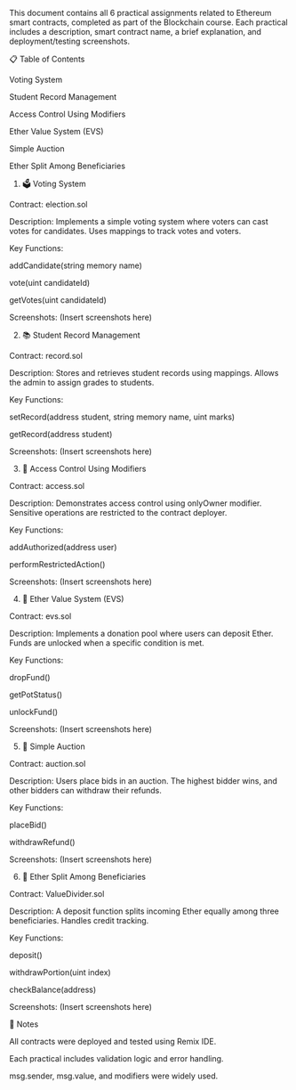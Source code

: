 This document contains all 6 practical assignments related to Ethereum smart contracts, completed as part of the Blockchain course. Each practical includes a description, smart contract name, a brief explanation, and deployment/testing screenshots.

📋 Table of Contents

Voting System

Student Record Management

Access Control Using Modifiers

Ether Value System (EVS)

Simple Auction

Ether Split Among Beneficiaries

1. 🗳️ Voting System

Contract: election.sol

Description: Implements a simple voting system where voters can cast votes for candidates. Uses mappings to track votes and voters.

Key Functions:

addCandidate(string memory name)

vote(uint candidateId)

getVotes(uint candidateId)

Screenshots:
(Insert screenshots here)

2. 📚 Student Record Management

Contract: record.sol

Description: Stores and retrieves student records using mappings. Allows the admin to assign grades to students.

Key Functions:

setRecord(address student, string memory name, uint marks)

getRecord(address student)

Screenshots:
(Insert screenshots here)

3. 🔐 Access Control Using Modifiers

Contract: access.sol

Description: Demonstrates access control using onlyOwner modifier. Sensitive operations are restricted to the contract deployer.

Key Functions:

addAuthorized(address user)

performRestrictedAction()

Screenshots:
(Insert screenshots here)

4. 💸 Ether Value System (EVS)

Contract: evs.sol

Description: Implements a donation pool where users can deposit Ether. Funds are unlocked when a specific condition is met.

Key Functions:

dropFund()

getPotStatus()

unlockFund()

Screenshots:
(Insert screenshots here)

5. 🧾 Simple Auction

Contract: auction.sol

Description: Users place bids in an auction. The highest bidder wins, and other bidders can withdraw their refunds.

Key Functions:

placeBid()

withdrawRefund()

Screenshots:
(Insert screenshots here)

6. 🤝 Ether Split Among Beneficiaries

Contract: ValueDivider.sol

Description: A deposit function splits incoming Ether equally among three beneficiaries. Handles credit tracking.

Key Functions:

deposit()

withdrawPortion(uint index)

checkBalance(address)

Screenshots:
(Insert screenshots here)

📝 Notes

All contracts were deployed and tested using Remix IDE.

Each practical includes validation logic and error handling.

msg.sender, msg.value, and modifiers were widely used.
